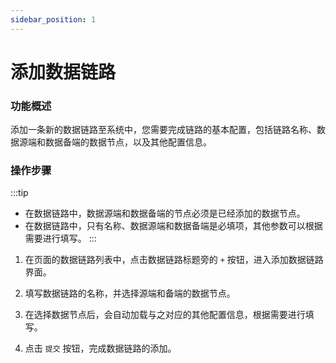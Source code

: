 ```yaml
---
sidebar_position: 1
---
```


# 添加数据链路

### 功能概述

添加一条新的数据链路至系统中，您需要完成链路的基本配置，包括链路名称、数据源端和数据备端的数据节点，以及其他配置信息。

### 操作步骤

:::tip
- 在数据链路中，数据源端和数据备端的节点必须是已经添加的数据节点。
- 在数据链路中，只有名称、数据源端和数据备端是必填项，其他参数可以根据需要进行填写。
:::

1. 在页面的数据链路列表中，点击数据链路标题旁的 `+` 按钮，进入添加数据链路界面。

2. 填写数据链路的名称，并选择源端和备端的数据节点。

3. 在选择数据节点后，会自动加载与之对应的其他配置信息，根据需要进行填写。

4. 点击 `提交` 按钮，完成数据链路的添加。
